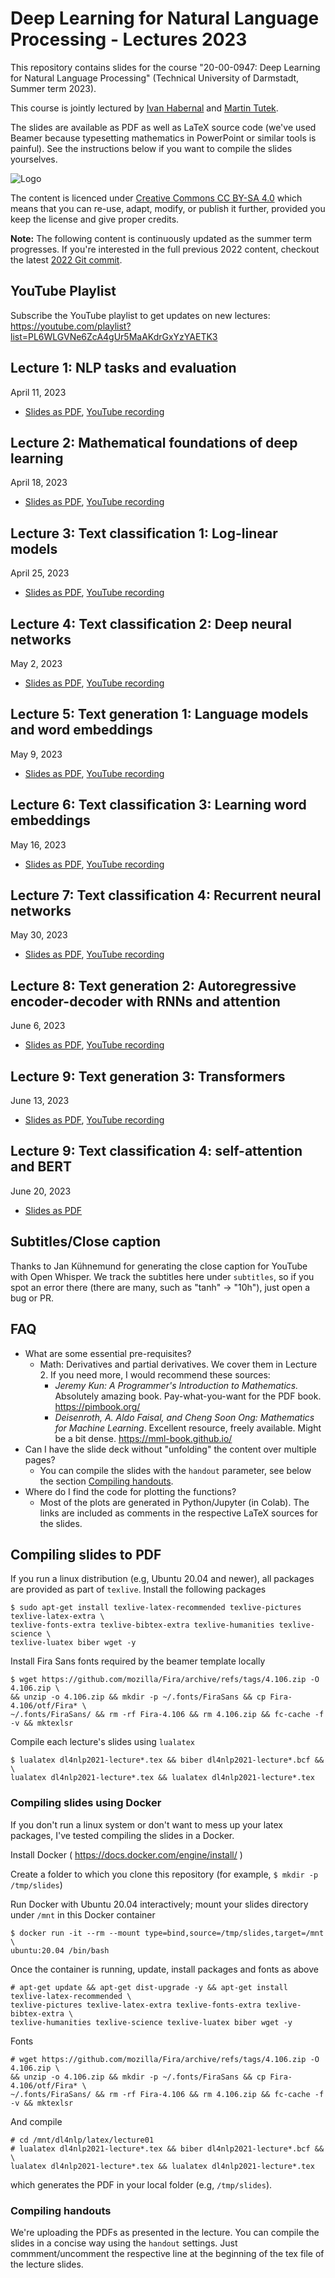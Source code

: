 # Deep Learning for Natural Language Processing - Lectures 2023

This repository contains slides for the course "20-00-0947: Deep Learning for Natural Language Processing" (Technical University of Darmstadt, Summer term 2023).

This course is jointly lectured by [Ivan Habernal](https://www.trusthlt.org) and [Martin Tutek](https://www.informatik.tu-darmstadt.de/ukp/ukp_home/staff_ukp/ukp_home_content_staff_1_details_124480.en.jsp).

The slides are available as PDF as well as LaTeX source code (we've used Beamer because typesetting mathematics in PowerPoint or similar tools is painful). See the instructions below if you want to compile the slides yourselves.

![Logo](https://upload.wikimedia.org/wikipedia/commons/thumb/e/e5/CC_BY-SA_icon.svg/88px-CC_BY-SA_icon.svg.png)

The content is licenced under [Creative Commons CC BY-SA 4.0](https://creativecommons.org/licenses/by-sa/4.0/) which means that you can re-use, adapt, modify, or publish it further, provided you keep the license and give proper credits.

**Note:** The following content is continuously updated as the summer term progresses. If you're interested in the full previous 2022 content, checkout the latest [2022 Git commit](https://github.com/dl4nlp-tuda/deep-learning-for-nlp-lectures/tree/a59910534ac600a6e8c22fbcde6ae8223a87cda9).

## YouTube Playlist

Subscribe the YouTube playlist to get updates on new lectures: https://youtube.com/playlist?list=PL6WLGVNe6ZcA4gUr5MaAKdrGxYzYAETK3

## Lecture 1: NLP tasks and evaluation

April 11, 2023

* [Slides as PDF](/pdf/dl4nlp2023-lecture01.pdf), [YouTube recording](https://www.youtube.com/watch?v=-cku_A34-qE)

## Lecture 2: Mathematical foundations of deep learning

April 18, 2023

* [Slides as PDF](/pdf/dl4nlp2023-lecture02.pdf), [YouTube recording](https://www.youtube.com/watch?v=XbFNcvWdCTw)


## Lecture 3: Text classification 1: Log-linear models

April 25, 2023

* [Slides as PDF](/pdf/dl4nlp2023-lecture03.pdf), [YouTube recording](https://www.youtube.com/watch?v=t7YZ7OgtD5o)

## Lecture 4: Text classification 2: Deep neural networks

May 2, 2023

* [Slides as PDF](/pdf/dl4nlp2023-lecture04.pdf), [YouTube recording](https://www.youtube.com/watch?v=Fk1Y4ycO3aY)

## Lecture 5: Text generation 1: Language models and word embeddings

May 9, 2023

* [Slides as PDF](/pdf/dl4nlp2023-lecture05.pdf), [YouTube recording](https://www.youtube.com/watch?v=hqcFkKymRdw)

## Lecture 6: Text classification 3: Learning word embeddings

May 16, 2023

* [Slides as PDF](/pdf/dl4nlp2023-lecture06.pdf), [YouTube recording](https://www.youtube.com/watch?v=fClxXB8-m8I)

## Lecture 7: Text classification 4: Recurrent neural networks

May 30, 2023

* [Slides as PDF](/pdf/dl4nlp2023-lecture07.pdf), [YouTube recording](https://www.youtube.com/watch?v=sgjKJRoYx4s)

## Lecture 8: Text generation 2: Autoregressive encoder-decoder with RNNs and attention

June 6, 2023

* [Slides as PDF](/pdf/dl4nlp2023-lecture08.pdf), [YouTube recording](https://www.youtube.com/watch?v=tOmYTC3XaEo)

## Lecture 9: Text generation 3: Transformers

June 13, 2023

* [Slides as PDF](/pdf/dl4nlp2023-lecture09.pdf), [YouTube recording](https://youtu.be/yg5QrKOe0V4)

## Lecture 9: Text classification 4: self-attention and BERT

June 20, 2023

* [Slides as PDF](/pdf/dl4nlp2023-lecture10.pdf)
  
## Subtitles/Close caption

Thanks to Jan Kühnemund for generating the close caption for YouTube with Open Whisper. We track the subtitles here under `subtitles`, so if you spot an error there (there are many, such as "tanh" -> "10h"), just open a bug or PR.

## FAQ

* What are some essential pre-requisites?
  * Math: Derivatives and partial derivatives. We cover them in Lecture 2. If you need more, I would recommend these sources:
    * *Jeremy Kun: A Programmer's Introduction to Mathematics.* Absolutely amazing book. Pay-what-you-want for the PDF book. https://pimbook.org/
    * *Deisenroth, A. Aldo Faisal, and Cheng Soon Ong: Mathematics for Machine Learning*. Excellent resource, freely available. Might be a bit dense. https://mml-book.github.io/
* Can I have the slide deck without "unfolding" the content over multiple pages?
  * You can compile the slides with the `handout` parameter, see below the section [Compiling handouts](#compiling-handouts).
* Where do I find the code for plotting the functions?
  * Most of the plots are generated in Python/Jupyter (in Colab). The links are included as comments in the respective LaTeX sources for the slides.

## Compiling slides to PDF

If you run a linux distribution (e.g, Ubuntu 20.04 and newer), all packages are provided as part of `texlive`. Install the following packages

```plain
$ sudo apt-get install texlive-latex-recommended texlive-pictures texlive-latex-extra \
texlive-fonts-extra texlive-bibtex-extra texlive-humanities texlive-science \
texlive-luatex biber wget -y
```

Install Fira Sans fonts required by the beamer template locally

```plain
$ wget https://github.com/mozilla/Fira/archive/refs/tags/4.106.zip -O 4.106.zip \
&& unzip -o 4.106.zip && mkdir -p ~/.fonts/FiraSans && cp Fira-4.106/otf/Fira* \
~/.fonts/FiraSans/ && rm -rf Fira-4.106 && rm 4.106.zip && fc-cache -f -v && mktexlsr
```

Compile each lecture's slides using ``lualatex``

```plain
$ lualatex dl4nlp2021-lecture*.tex && biber dl4nlp2021-lecture*.bcf && \
lualatex dl4nlp2021-lecture*.tex && lualatex dl4nlp2021-lecture*.tex
```

### Compiling slides using Docker

If you don't run a linux system or don't want to mess up your latex packages, I've tested compiling the slides in a Docker.

Install Docker ( https://docs.docker.com/engine/install/ )

Create a folder to which you clone this repository (for example, `$ mkdir -p /tmp/slides`)

Run Docker with Ubuntu 20.04 interactively; mount your slides directory under `/mnt` in this Docker container

```plain
$ docker run -it --rm --mount type=bind,source=/tmp/slides,target=/mnt \
ubuntu:20.04 /bin/bash
```

Once the container is running, update, install packages and fonts as above

```plain
# apt-get update && apt-get dist-upgrade -y && apt-get install texlive-latex-recommended \
texlive-pictures texlive-latex-extra texlive-fonts-extra texlive-bibtex-extra \
texlive-humanities texlive-science texlive-luatex biber wget -y
```

Fonts

```plain
# wget https://github.com/mozilla/Fira/archive/refs/tags/4.106.zip -O 4.106.zip \
&& unzip -o 4.106.zip && mkdir -p ~/.fonts/FiraSans && cp Fira-4.106/otf/Fira* \
~/.fonts/FiraSans/ && rm -rf Fira-4.106 && rm 4.106.zip && fc-cache -f -v && mktexlsr
```

And compile

```plain
# cd /mnt/dl4nlp/latex/lecture01
# lualatex dl4nlp2021-lecture*.tex && biber dl4nlp2021-lecture*.bcf && \
lualatex dl4nlp2021-lecture*.tex && lualatex dl4nlp2021-lecture*.tex
```

which generates the PDF in your local folder (e.g, `/tmp/slides`).

### Compiling handouts

We're uploading the PDFs as presented in the lecture. You can compile the slides in a concise way using the `handout` settings. Just commment/uncomment the respective line at the beginning of the tex file of the lecture slides.

